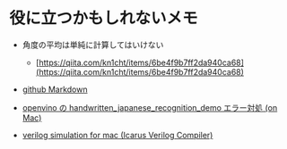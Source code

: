 # 役に立つかもしれないメモ

- 角度の平均は単純に計算してはいけない
  - [https://qiita.com/kn1cht/items/6be4f9b7ff2da940ca68](https://qiita.com/kn1cht/items/6be4f9b7ff2da940ca68)

- [github Markdown](./markdown)

- [openvino の handwritten_japanese_recognition_demo エラー対処 (on Mac)](./openvino)

- [verilog simulation for mac (Icarus Verilog Compiler)](./icarus)



